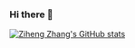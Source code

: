 ### Hi there 👋

[![Ziheng Zhang's GitHub stats](https://github-readme-stats.vercel.app/api?username=zihengzzh)](https://github.com/anuraghazra/github-readme-stats)
